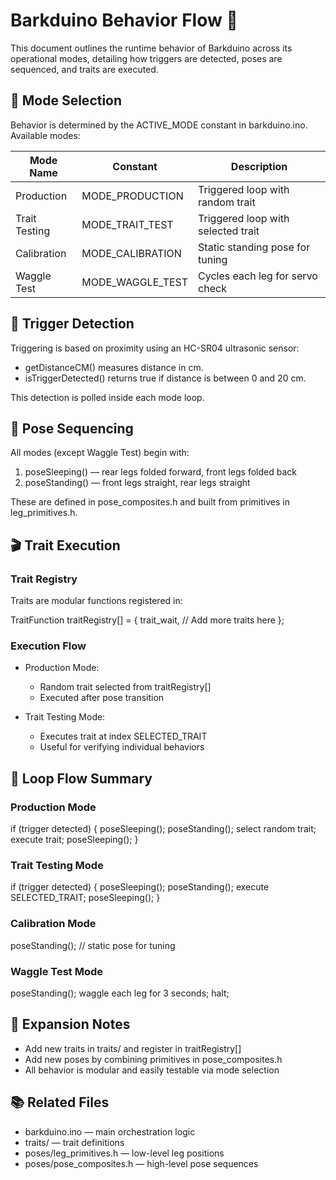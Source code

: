 # Barkduino Behavior Flow 🧠

This document outlines the runtime behavior of Barkduino across its operational modes, detailing how triggers are detected, poses are sequenced, and traits are executed.

## 🚦 Mode Selection

Behavior is determined by the ACTIVE_MODE constant in barkduino.ino. Available modes:

| Mode Name     | Constant           | Description                        |
|---------------|--------------------|------------------------------------|
| Production     | MODE_PRODUCTION    | Triggered loop with random trait   |
| Trait Testing  | MODE_TRAIT_TEST    | Triggered loop with selected trait |
| Calibration    | MODE_CALIBRATION   | Static standing pose for tuning    |
| Waggle Test    | MODE_WAGGLE_TEST   | Cycles each leg for servo check    |

## 📡 Trigger Detection

Triggering is based on proximity using an HC-SR04 ultrasonic sensor:

- getDistanceCM() measures distance in cm.
- isTriggerDetected() returns true if distance is between 0 and 20 cm.

This detection is polled inside each mode loop.

## 🧩 Pose Sequencing

All modes (except Waggle Test) begin with:

1. poseSleeping() — rear legs folded forward, front legs folded back
2. poseStanding() — front legs straight, rear legs straight

These are defined in pose_composites.h and built from primitives in leg_primitives.h.

## 🎬 Trait Execution

### Trait Registry

Traits are modular functions registered in:

TraitFunction traitRegistry[] = {
  trait_wait,
  // Add more traits here
};

### Execution Flow

- Production Mode:
  - Random trait selected from traitRegistry[]
  - Executed after pose transition

- Trait Testing Mode:
  - Executes trait at index SELECTED_TRAIT
  - Useful for verifying individual behaviors

## 🧠 Loop Flow Summary

### Production Mode

if (trigger detected) {
  poseSleeping();
  poseStanding();
  select random trait;
  execute trait;
  poseSleeping();
}

### Trait Testing Mode

if (trigger detected) {
  poseSleeping();
  poseStanding();
  execute SELECTED_TRAIT;
  poseSleeping();
}

### Calibration Mode

poseStanding(); // static pose for tuning

### Waggle Test Mode

poseStanding();
waggle each leg for 3 seconds;
halt;

## 🧩 Expansion Notes

- Add new traits in traits/ and register in traitRegistry[]
- Add new poses by combining primitives in pose_composites.h
- All behavior is modular and easily testable via mode selection

## 📚 Related Files

- barkduino.ino — main orchestration logic
- traits/ — trait definitions
- poses/leg_primitives.h — low-level leg positions
- poses/pose_composites.h — high-level pose sequences